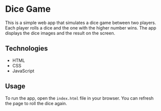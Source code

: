# Dice Game

This is a simple web app that simulates a dice game between two players. Each player rolls a dice and the one with the higher number wins. The app displays the dice images and the result on the screen.

## Technologies

- HTML
- CSS
- JavaScript

## Usage

To run the app, open the `index.html` file in your browser. You can refresh the page to roll the dice again.
